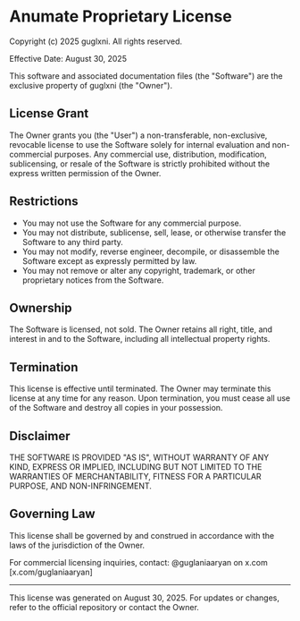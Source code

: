 # Anumate Proprietary License

Copyright (c) 2025 guglxni. All rights reserved.

Effective Date: August 30, 2025

This software and associated documentation files (the "Software") are the exclusive property of guglxni (the "Owner").

## License Grant
The Owner grants you (the "User") a non-transferable, non-exclusive, revocable license to use the Software solely for internal evaluation and non-commercial purposes. Any commercial use, distribution, modification, sublicensing, or resale of the Software is strictly prohibited without the express written permission of the Owner.

## Restrictions
- You may not use the Software for any commercial purpose.
- You may not distribute, sublicense, sell, lease, or otherwise transfer the Software to any third party.
- You may not modify, reverse engineer, decompile, or disassemble the Software except as expressly permitted by law.
- You may not remove or alter any copyright, trademark, or other proprietary notices from the Software.

## Ownership
The Software is licensed, not sold. The Owner retains all right, title, and interest in and to the Software, including all intellectual property rights.

## Termination
This license is effective until terminated. The Owner may terminate this license at any time for any reason. Upon termination, you must cease all use of the Software and destroy all copies in your possession.

## Disclaimer
THE SOFTWARE IS PROVIDED "AS IS", WITHOUT WARRANTY OF ANY KIND, EXPRESS OR IMPLIED, INCLUDING BUT NOT LIMITED TO THE WARRANTIES OF MERCHANTABILITY, FITNESS FOR A PARTICULAR PURPOSE, AND NON-INFRINGEMENT.

## Governing Law
This license shall be governed by and construed in accordance with the laws of the jurisdiction of the Owner.

For commercial licensing inquiries, contact: @guglaniaaryan on x.com [x.com/guglaniaaryan]

---
This license was generated on August 30, 2025. For updates or changes, refer to the official repository or contact the Owner.
